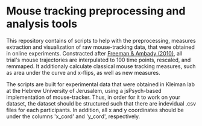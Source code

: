 # Mouse tracking preprocessing and analysis tools
This repository contains of scripts to help with the preprocessing, measures extraction and visualization of raw mouse-tracking data, that were obtained in
online experiments.
Constracted after [Freeman & Ambady (2010)](https://link.springer.com/article/10.3758/BRM.42.1.226), all trial's mouse trajectories are interpulated to 100 time points, rescaled, and remmaped. 
It additionaly calculate classical mouse tracking measures, such as area under the curve and x-flips, as well as new measures. 

The scripts are built for experimental data that were obtained in Kleiman lab at the Hebrew University of Jerusalem, using a jsPsych-based implementation of mouse-tracker. 
Thus, in order for it to work on your dataset, the dataset should be structured such that there are indevidual .csv files for each participants. In addition, 
all x and y coordinates should be under the columns 'x_cord' and 'y_cord', respectively.

